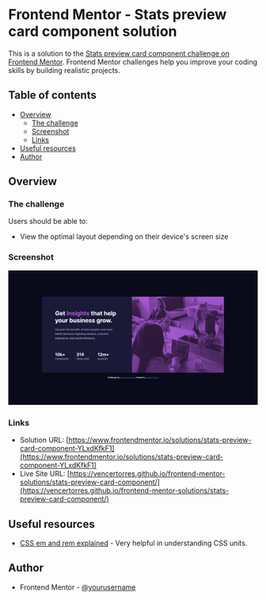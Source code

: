 # Frontend Mentor - Stats preview card component solution

This is a solution to the [Stats preview card component challenge on Frontend Mentor](https://www.frontendmentor.io/challenges/stats-preview-card-component-8JqbgoU62). Frontend Mentor challenges help you improve your coding skills by building realistic projects. 

## Table of contents

- [Overview](#overview)
  - [The challenge](#the-challenge)
  - [Screenshot](#screenshot)
  - [Links](#links)
- [Useful resources](#useful-resources)
- [Author](#author)

## Overview

### The challenge

Users should be able to:

- View the optimal layout depending on their device's screen size

### Screenshot

![](screenshot.png)

### Links

- Solution URL: [https://www.frontendmentor.io/solutions/stats-preview-card-component-YLxdKfkF1](https://www.frontendmentor.io/solutions/stats-preview-card-component-YLxdKfkF1)
- Live Site URL: [https://vencertorres.github.io/frontend-mentor-solutions/stats-preview-card-component/](https://vencertorres.github.io/frontend-mentor-solutions/stats-preview-card-component/)

## Useful resources

- [CSS em and rem explained](https://www.youtube.com/watch?v=_-aDOAMmDHI) - Very helpful in understanding CSS units. 

## Author

- Frontend Mentor - [@yourusername](https://www.frontendmentor.io/profile/yourusername)
